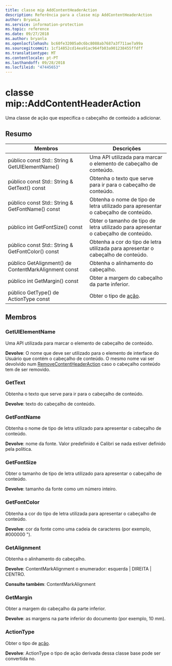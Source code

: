 ```yaml
---
title: classe mip AddContentHeaderAction
description: Referência para a classe mip AddContentHeaderAction
author: BryanLa
ms.service: information-protection
ms.topic: reference
ms.date: 09/27/2018
ms.author: bryanla
ms.openlocfilehash: bc60fe32005a0c6bc8088ab7687a3f711ae7a99a
ms.sourcegitcommit: 1cf14852cd14ea91ac964fb03a901238455ffdff
ms.translationtype: MT
ms.contentlocale: pt-PT
ms.lasthandoff: 09/28/2018
ms.locfileid: "47445653"
---
```

# <a name="class-mipaddcontentheaderaction"></a>classe mip::AddContentHeaderAction 
Uma classe de ação que especifica o cabeçalho de conteúdo a adicionar.
  
## <a name="summary"></a>Resumo
 Membros                        | Descrições                                
--------------------------------|---------------------------------------------
 público const Std:: String & GetUIElementName()  |  Uma API utilizada para marcar o elemento de cabeçalho de conteúdo.
 público const Std:: String & GetText() const  |  Obtenha o texto que serve para ir para o cabeçalho de conteúdo.
 público const Std:: String & GetFontName() const  |  Obtenha o nome de tipo de letra utilizado para apresentar o cabeçalho de conteúdo.
 público int GetFontSize() const  |  Obter o tamanho de tipo de letra utilizado para apresentar o cabeçalho de conteúdo.
 público const Std:: String & GetFontColor() const  |  Obtenha a cor do tipo de letra utilizada para apresentar o cabeçalho de conteúdo.
 público GetAlignment() de ContentMarkAlignment const  |  Obtenha o alinhamento do cabeçalho.
 público int GetMargin() const  |  Obter a margem do cabeçalho da parte inferior.
 público GetType() de ActionType const  |  Obter o tipo de [ação](class_mip_action.md).
  
## <a name="members"></a>Membros
  
### <a name="getuielementname"></a>GetUIElementName
Uma API utilizada para marcar o elemento de cabeçalho de conteúdo.

  
**Devolve**: O nome que deve ser utilizado para o elemento de interface do Usuário que contém o cabeçalho de conteúdo. O mesmo nome vai ser devolvido num [RemoveContentHeaderAction](class_mip_removecontentheaderaction.md) caso o cabeçalho conteúdo tem de ser removido.
  
### <a name="gettext"></a>GetText
Obtenha o texto que serve para ir para o cabeçalho de conteúdo.

  
**Devolve**: texto do cabeçalho de conteúdo.
  
### <a name="getfontname"></a>GetFontName
Obtenha o nome de tipo de letra utilizado para apresentar o cabeçalho de conteúdo.

  
**Devolve**: nome da fonte. Valor predefinido é Calibri se nada estiver definido pela política.
  
### <a name="getfontsize"></a>GetFontSize
Obter o tamanho de tipo de letra utilizado para apresentar o cabeçalho de conteúdo.

  
**Devolve**: tamanho da fonte como um número inteiro.
  
### <a name="getfontcolor"></a>GetFontColor
Obtenha a cor do tipo de letra utilizada para apresentar o cabeçalho de conteúdo.

  
**Devolve**: cor da fonte como uma cadeia de caracteres (por exemplo, #000000 ").
  
### <a name="getalignment"></a>GetAlignment
Obtenha o alinhamento do cabeçalho.

  
**Devolve**: ContentMarkAlignment o enumerador: esquerda | DIREITA | CENTRO. 
  
**Consulte também**: ContentMarkAlignment
  
### <a name="getmargin"></a>GetMargin
Obter a margem do cabeçalho da parte inferior.

  
**Devolve**: as margens na parte inferior do documento (por exemplo, 10 mm).
  
### <a name="actiontype"></a>ActionType
Obter o tipo de [ação](class_mip_action.md).

  
**Devolve**: ActionType o tipo de ação derivada dessa classe base pode ser convertida no.